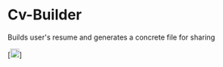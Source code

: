 # Cv-Builder
Builds user's resume and generates a concrete file for sharing

[<img src='https://github.com/lumu-daniel/PokemonPay/blob/master/app/src/main/res/drawable/demo.webm' alt='JetPack Compose' height='18'>]
